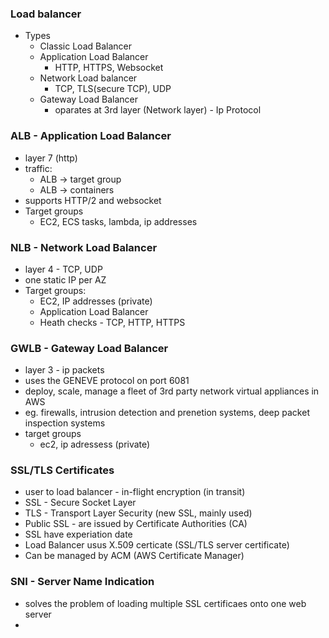 ### Load balancer
* Types
  * Classic Load Balancer
  * Application Load Balancer
    * HTTP, HTTPS, Websocket
  * Network Load balancer
    * TCP, TLS(secure TCP), UDP
  * Gateway Load Balancer
    * oparates at 3rd layer (Network layer) - Ip Protocol

### ALB - Application Load Balancer
* layer 7 (http)
* traffic: 
  * ALB -> target group 
  * ALB -> containers
* supports HTTP/2 and websocket
* Target groups
  * EC2, ECS tasks, lambda, ip addresses

### NLB - Network Load Balancer
* layer 4 - TCP, UDP 
* one static IP per AZ
* Target groups:
  * EC2, IP addresses (private)
  * Application Load Balancer 
  * Heath checks - TCP, HTTP, HTTPS 

### GWLB - Gateway Load Balancer
* layer 3 - ip packets
* uses the GENEVE protocol on port 6081
* deploy, scale, manage a fleet of 3rd party network virtual appliances in AWS
* eg. firewalls, intrusion detection and prenetion systems, deep packet inspection systems
* target groups
  * ec2, ip adressess (private) 

### SSL/TLS Certificates
* user to load balancer - in-flight encryption (in transit)
* SSL - Secure Socket Layer 
* TLS - Transport Layer Security (new SSL, mainly used)
* Public SSL - are issued by Certificate Authorities (CA)
* SSL have experiation date 
* Load Balancer usus X.509 certicate (SSL/TLS server certificate)
* Can be managed by ACM (AWS Certificate Manager)

### SNI - Server Name Indication
* solves the problem of loading multiple SSL certificaes onto one web server 
* 
